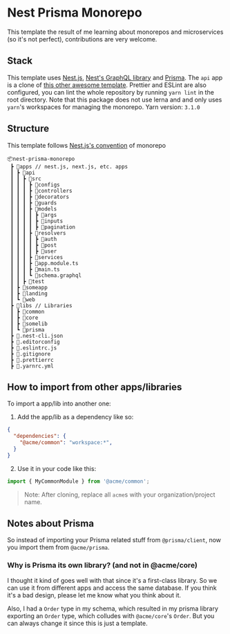 # Nest Prisma Monorepo
This template the result of me learning about monorepos and microservices (so it's not perfect), contributions are very welcome.

## Stack

This template uses [Nest.js](https://nestjs.com/), [Nest's GraphQL library](https://docs.nestjs.com/graphql/quick-start) and [Prisma](https://prisma.io/).
The `api` app is a clone of [this other awesome template](https://github.com/fivethree-team/nestjs-prisma-starter).
Prettier and ESLint are also configured, you can lint the whole repository by running `yarn lint` in the root directory.
Note that this package does not use lerna and and only uses `yarn`'s workspaces for managing the monorepo.
Yarn version: `3.1.0`

## Structure

This template follows [Nest.js's convention](https://docs.nestjs.com/cli/monorepo) of monorepo

```
📦nest-prisma-monorepo
 ┣ 📂apps // nest.js, next.js, etc. apps
 ┃ ┣ 📂api
 ┃ ┃ ┣ 📂src
 ┃ ┃ ┃ ┣ 📂configs
 ┃ ┃ ┃ ┣ 📂controllers
 ┃ ┃ ┃ ┣ 📂decorators
 ┃ ┃ ┃ ┣ 📂guards
 ┃ ┃ ┃ ┣ 📂models
 ┃ ┃ ┃ ┃ ┣ 📂args
 ┃ ┃ ┃ ┃ ┣ 📂inputs
 ┃ ┃ ┃ ┃ ┣ 📂pagination
 ┃ ┃ ┃ ┣ 📂resolvers
 ┃ ┃ ┃ ┃ ┣ 📂auth
 ┃ ┃ ┃ ┃ ┣ 📂post
 ┃ ┃ ┃ ┃ ┣ 📂user
 ┃ ┃ ┃ ┣ 📂services
 ┃ ┃ ┃ ┣ 📜app.module.ts
 ┃ ┃ ┃ ┣ 📜main.ts
 ┃ ┃ ┃ ┗ 📜schema.graphql
 ┃ ┃ ┣ 📂test
 ┃ ┣ 📂someapp
 ┃ ┣ 📂landing
 ┃ ┗ 📂web
 ┣ 📂libs // Libraries
 ┃ ┣ 📂common
 ┃ ┣ 📂core
 ┃ ┣ 📂somelib
 ┃ ┗ 📂prisma
 ┣ 📜.nest-cli.json
 ┣ 📜.editorconfig
 ┣ 📜.eslintrc.js
 ┣ 📜.gitignore
 ┣ 📜.prettierrc
 ┣ 📜.yarnrc.yml
```

## How to import from other apps/libraries

To import a app/lib into another one:
1. Add the app/lib as a dependency like so:
```json
{
  "dependencies": {
    "@acme/common": "workspace:*",
  }
}

```

2. Use it in your code like this:
```ts 
import { MyCommonModule } from '@acme/common';
```

> Note: After cloning, replace all `acme`s with your organization/project name.

## Notes about Prisma

So instead of importing your Prisma related stuff from `@prisma/client`, now you import them from `@acme/prisma`.

### Why is Prisma its own library? (and not in @acme/core)

I thought it kind of goes well with that since it's a first-class library. So we can use it from different apps and access the same database. If you think it's a bad design, please let me know what you think about it.

Also, I had a `Order` type in my schema, which resulted in my prisma library exporting an `Order` type, which colludes with `@acme/core`'s `Order`. But you can always change it since this is just a template.

